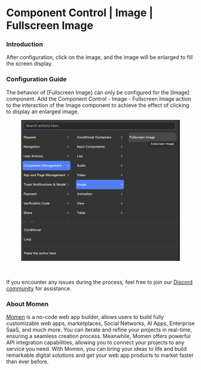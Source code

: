 # Component Control | Image | Fullscreen Image

### Introduction

After configuration, click on the image, and the image will be enlarged to fill the screen display.

### Configuration Guide

The behavior of \[Fullscreen Image] can only be configured for the \[Image] component. Add the Component Control - Image - Fullscreen Image action to the interaction of the Image component to achieve the effect of clicking to display an enlarged image.

<figure><img src="../../../../../.gitbook/assets/截屏2024-05-15 14.07.26.png" alt=""><figcaption></figcaption></figure>

<figure><img src="https://functorz.feishu.cn/space/api/box/stream/download/asynccode/?code=ZGI4OTEwY2Q4YmQ3MmRhZDhmZWUzYjFhNGZkNDkxZGJfWGhOWFZrMm1XcUh0S1J5MmcxRkp0bU5KY3FSZ2VXQjNfVG9rZW46WWlaWWJhNzR5b1JybjN4eEJSTWN4dnpubmNkXzE3MTUyNDM1OTU6MTcxNTI0NzE5NV9WNA" alt="" width="375"><figcaption></figcaption></figure>

If you encounter any issues during the process, feel free to join our [Discord community](https://discord.com/invite/UCyhySSXfz) for assistance.

### About Momen

[Momen](https://momen.app/?channel=blog-about) is a no-code web app builder, allows users to build fully customizable web apps, marketplaces, Social Networks, AI Apps, Enterprise SaaS, and much more. You can iterate and refine your projects in real-time, ensuring a seamless creation process. Meanwhile, Momen offers powerful API integration capabilities, allowing you to connect your projects to any service you need. With Momen, you can bring your ideas to life and build remarkable digital solutions and get your web app products to market faster than ever before.
